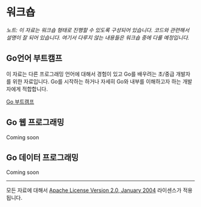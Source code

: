 # 워크숍
*노트: 이 자료는 워크숍 형태로 진행할 수 있도록 구성되어 있습니다. 코드와 관련해서 설명이 잘 되어 있습니다. 여기서 다루지 않는 내용들은 워크숍 중에 다룰 예정입니다.*

## Go언어 부트캠프

이 자료는 다른 프로그래밍 언어에 대해서 경험이 있고 Go를 배우려는 초/중급 개발자를 위한 자료입니다. Go를 시작하는 하거나 자세히 Go와 내부를 이해하고자 하는 개발자에게 적합합니다.

[Go 부트캠프](go/README.md)

## Go 웹 프로그래밍

Coming soon

## Go 데이터 프로그래밍

Coming soon

___
모든 자료에 대해서 [Apache License Version 2.0, January 2004](http://www.apache.org/licenses/LICENSE-2.0) 라이센스가 적용됩니다.
